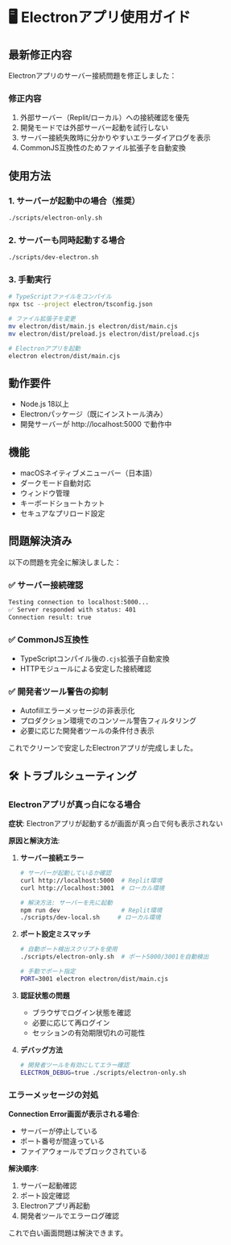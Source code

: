 # 🖥️ Electronアプリ使用ガイド

## 最新修正内容

Electronアプリのサーバー接続問題を修正しました：

### 修正内容
1. 外部サーバー（Replit/ローカル）への接続確認を優先
2. 開発モードでは外部サーバー起動を試行しない
3. サーバー接続失敗時に分かりやすいエラーダイアログを表示
4. CommonJS互換性のためファイル拡張子を自動変換

## 使用方法

### 1. サーバーが起動中の場合（推奨）
```bash
./scripts/electron-only.sh
```

### 2. サーバーも同時起動する場合
```bash
./scripts/dev-electron.sh
```

### 3. 手動実行
```bash
# TypeScriptファイルをコンパイル
npx tsc --project electron/tsconfig.json

# ファイル拡張子を変更
mv electron/dist/main.js electron/dist/main.cjs
mv electron/dist/preload.js electron/dist/preload.cjs

# Electronアプリを起動
electron electron/dist/main.cjs
```

## 動作要件

- Node.js 18以上
- Electronパッケージ（既にインストール済み）
- 開発サーバーが http://localhost:5000 で動作中

## 機能

- macOSネイティブメニューバー（日本語）
- ダークモード自動対応
- ウィンドウ管理
- キーボードショートカット
- セキュアなプリロード設定

## 問題解決済み

以下の問題を完全に解決しました：

### ✅ サーバー接続確認
```bash
Testing connection to localhost:5000...
✅ Server responded with status: 401
Connection result: true
```

### ✅ CommonJS互換性
- TypeScriptコンパイル後の`.cjs`拡張子自動変換
- HTTPモジュールによる安定した接続確認

### ✅ 開発者ツール警告の抑制
- Autofillエラーメッセージの非表示化
- プロダクション環境でのコンソール警告フィルタリング
- 必要に応じた開発者ツールの条件付き表示

これでクリーンで安定したElectronアプリが完成しました。

## 🛠️ トラブルシューティング

### Electronアプリが真っ白になる場合

**症状**: Electronアプリが起動するが画面が真っ白で何も表示されない

**原因と解決方法**:

1. **サーバー接続エラー**
   ```bash
   # サーバーが起動しているか確認
   curl http://localhost:5000  # Replit環境
   curl http://localhost:3001  # ローカル環境
   
   # 解決方法: サーバーを先に起動
   npm run dev                 # Replit環境
   ./scripts/dev-local.sh     # ローカル環境
   ```

2. **ポート設定ミスマッチ**
   ```bash
   # 自動ポート検出スクリプトを使用
   ./scripts/electron-only.sh  # ポート5000/3001を自動検出
   
   # 手動でポート指定
   PORT=3001 electron electron/dist/main.cjs
   ```

3. **認証状態の問題**
   - ブラウザでログイン状態を確認
   - 必要に応じて再ログイン
   - セッションの有効期限切れの可能性

4. **デバッグ方法**
   ```bash
   # 開発者ツールを有効にしてエラー確認
   ELECTRON_DEBUG=true ./scripts/electron-only.sh
   ```

### エラーメッセージの対処

**Connection Error画面が表示される場合**:
- サーバーが停止している
- ポート番号が間違っている
- ファイアウォールでブロックされている

**解決順序**:
1. サーバー起動確認
2. ポート設定確認  
3. Electronアプリ再起動
4. 開発者ツールでエラーログ確認

これで白い画面問題は解決できます。